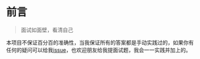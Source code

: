# 前言

> 面试如面壁，看清自己

本项目不保证百分百的准确性，当我保证所有的答案都是手动实践过的，如果你有任何的疑问可以给我[issue](https://github.com/shaodahong/web-topic/issues)，也欢迎朋友给我提面试题，我会一一实践并加上的。

